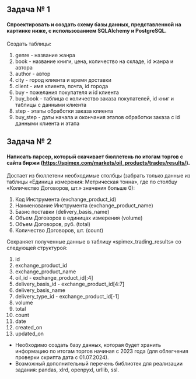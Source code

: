 ## Задача № 1
#### Спроектировать и создать схему базы данных, представленной на картинке ниже, с использованием SQLAlchemy и PostgreSQL.

Создать таблицы:
1) genre - название жанра
2) book - название книги, цена, количество на складе, id жанра и автора
3) author - автор
4) city - город клиента и время доставки
5) client - имя клиента, почта, id города
6) buy - пожелания покупателя и id клиента
7) buy_book - таблица с количество заказа покупателей, id книг и таблицы с данными клиента
8) step - этапы обработки заказа клиента
9) buy_step - даты начала и окончания этапов обработки заказа с id данными клиента и этапа

## Задача № 2
#### Написать парсер, который скачивает бюллетень по итогам торгов с сайта биржи (https://spimex.com/markets/oil_products/trades/results/).

Достает из бюллетени необходимые столбцы (забрать только данные из таблицы «Единица измерения: Метрическая тонна», где по столбцу «Количество Договоров, шт.» значения больше 0):
1) Код Инструмента (exchange_product_id)
2) Наименование Инструмента (exchange_product_name)
3) Базис поставки (delivery_basis_name)
4) Объем Договоров в единицах измерения (volume)
5) Объем Договоров, руб. (total)
6) Количество Договоров, шт. (count)

Сохраняет полученные данные в таблицу «spimex_trading_results» со следующей структурой:
1) id
2) exchange_product_id
3) exchange_product_name
4) oil_id - exchange_product_id[:4]
5) delivery_basis_id - exchange_product_id[4:7]
6) delivery_basis_name
7) delivery_type_id - exchange_product_id[-1]
8) volume
9) total
10) count
11) date
12) created_on
13) updated_on

* Необходимо создать базу данных, которая будет хранить информацию по итогам торгов начиная с 2023 года (для облегчения проверки скрипта дата с 01.07.2024).
* Возможный дополнительный перечень библиотек для реализации задания: pandas, xlrd, openpyxl, urllib, ssl.
